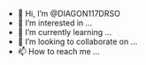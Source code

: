 - 👋 Hi, I’m @DIAGON117DRSO
- 👀 I’m interested in ...
- 🌱 I’m currently learning ...
- 💞️ I’m looking to collaborate on ...
- 📫 How to reach me ...

<!---
DIAGON117DRSO/DIAGON117DRSO is a ✨ special ✨ repository because its `README.md` (this file) appears on your GitHub profile.
You can click the Preview link to take a look at your changes.
--->
